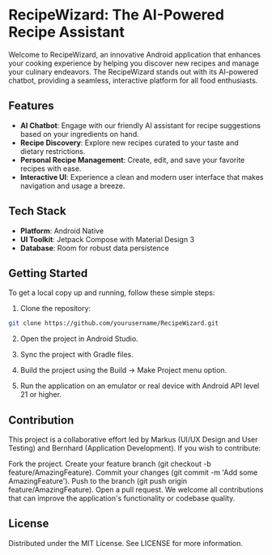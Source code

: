 # RecipeWizard: The AI-Powered Recipe Assistant

Welcome to RecipeWizard, an innovative Android application that enhances your cooking experience by helping you discover new recipes and manage your culinary endeavors. The RecipeWizard stands out with its AI-powered chatbot, providing a seamless, interactive platform for all food enthusiasts.

## Features

- **AI Chatbot**: Engage with our friendly AI assistant for recipe suggestions based on your ingredients on hand.
- **Recipe Discovery**: Explore new recipes curated to your taste and dietary restrictions.
- **Personal Recipe Management**: Create, edit, and save your favorite recipes with ease.
- **Interactive UI**: Experience a clean and modern user interface that makes navigation and usage a breeze.

## Tech Stack

- **Platform**: Android Native
- **UI Toolkit**: Jetpack Compose with Material Design 3
- **Database**: Room for robust data persistence

## Getting Started

To get a local copy up and running, follow these simple steps:

1. Clone the repository:
```bash
git clone https://github.com/yourusername/RecipeWizard.git
```
2. Open the project in Android Studio.

3. Sync the project with Gradle files.

4. Build the project using the Build -> Make Project menu option.

5. Run the application on an emulator or real device with Android API level 21 or higher.

## Contribution
This project is a collaborative effort led by Markus (UI/UX Design and User Testing) and Bernhard (Application Development). If you wish to contribute:

Fork the project.
Create your feature branch (git checkout -b feature/AmazingFeature).
Commit your changes (git commit -m 'Add some AmazingFeature').
Push to the branch (git push origin feature/AmazingFeature).
Open a pull request.
We welcome all contributions that can improve the application's functionality or codebase quality.

## License
Distributed under the MIT License. See LICENSE for more information.